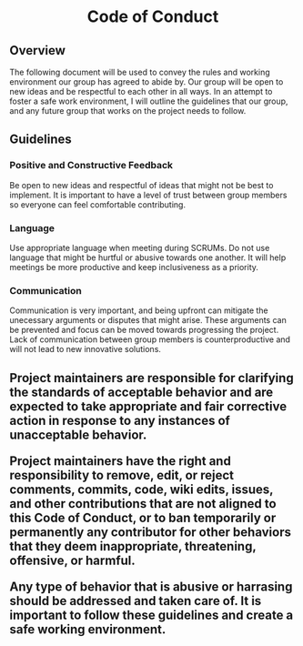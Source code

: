<h1><center> Code of Conduct </center></h1>
<h2> Overview </h2>
The following document will be used to convey the rules and working environment our group has agreed to abide by. Our group will be open to new ideas and be respectful to each other in all ways. In an attempt to foster a safe work environment, I will outline the guidelines that our group, and any future group that works on the project needs to follow.
<h2> Guidelines </h2>
<h3> Positive and Constructive Feedback </h3>
Be open to new ideas and respectful of ideas that might not be best to implement. It is important to have a level of trust between group members so everyone can feel comfortable contributing.
<h3> Language </h3>
Use appropriate language when meeting during SCRUMs. Do not use language that might be hurtful or abusive towards one another. It will help meetings be more productive and keep inclusiveness as a priority.
<h3> Communication </h3>
Communication is very important, and being upfront can mitigate the unecessary arguments or disputes that might arise. These arguments can be prevented and focus can be moved towards progressing the project. Lack of communication between group members is counterproductive and will not lead to new innovative solutions. 
<h2> Project maintainers are responsible for clarifying the standards of acceptable behavior and are expected to take appropriate and fair corrective action in response to any instances of unacceptable behavior.

Project maintainers have the right and responsibility to remove, edit, or reject comments, commits, code, wiki edits, issues, and other contributions that are not aligned to this Code of Conduct, or to ban temporarily or permanently any contributor for other behaviors that they deem inappropriate, threatening, offensive, or harmful.

Any type of behavior that is abusive or harrasing should be addressed and taken care of. It is important to follow these guidelines and create a safe working environment. 
